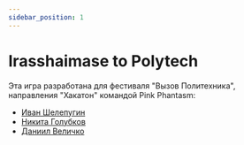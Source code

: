 ```yaml
---
sidebar_position: 1
---
```


# Irasshaimase to Polytech

Эта игра разработана для фестиваля "Вызов Политехника", направления "Хакатон" командой Pink Phantasm:

-   [Иван Шелепугин](https://github.com/shelepuginivan)
-   [Никита Голубков](https://github.com/Nikilireous)
-   [Даниил Величко](https://github.com/1maginat1on)
